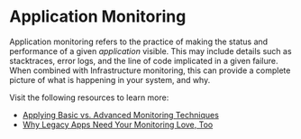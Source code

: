 # Application Monitoring

Application monitoring refers to the practice of making the status and performance of a given *application* visible. This may include details such as stacktraces, error logs, and the line of code implicated in a given failure. When combined with Infrastructure monitoring, this can provide a complete picture of what is happening in your system, and why.

Visit the following resources to learn more:

- [Applying Basic vs. Advanced Monitoring Techniques](https://thenewstack.io/applying-basic-vs-advanced-monitoring-techniques/)
- [Why Legacy Apps Need Your Monitoring Love, Too](https://thenewstack.io/why-legacy-apps-need-your-monitoring-love-too/)
